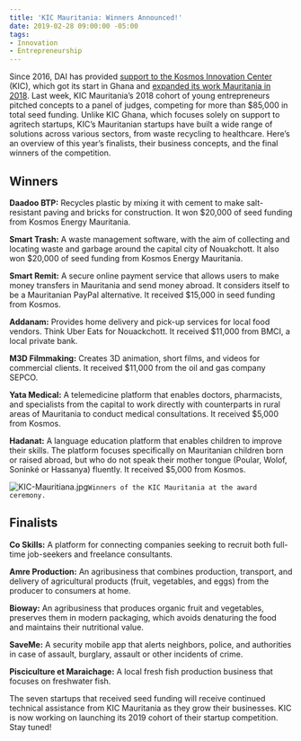 ```yaml
---
title: 'KIC Mauritania: Winners Announced!'
date: 2019-02-28 09:00:00 -05:00
tags:
- Innovation
- Entrepreneurship
---
```


Since 2016, DAI has provided [support to the Kosmos Innovation Center](https://dai-global-digital.com/kosmos-innovation-center-wins-2018-p3-impact-award.html) (KIC), which got its start in Ghana and [expanded its work Mauritania in 2018](https://dai-global-digital.com/kic-expands-its-support-of-tech-driven-entrepreneurship-to-mauritania.html). Last week, KIC Mauritania’s 2018 cohort of young entrepreneurs pitched concepts to a panel of judges, competing for more than $85,000 in total seed funding. Unlike KIC Ghana, which focuses solely on support to agritech startups, KIC’s Mauritanian startups have built a wide range of solutions across various sectors, from waste recycling to healthcare. Here’s an overview of this year’s finalists, their business concepts, and the final winners of the competition.

<!--more-->

## Winners

**Daadoo BTP:** Recycles plastic by mixing it with cement to make salt-resistant paving and bricks for construction. It won $20,000 of seed funding from Kosmos Energy Mauritania.

**Smart Trash:** A waste management software, with the aim of collecting and locating waste and garbage around the capital city of Nouakchott. It also won $20,000 of seed funding from Kosmos Energy Mauritania.

**Smart Remit:** A secure online payment service that allows users to make money transfers in Mauritania and send money abroad. It considers itself to be a Mauritanian PayPal alternative. It received $15,000 in seed funding from Kosmos.

**Addanam:** Provides home delivery and pick-up services for local food vendors. Think Uber Eats for Nouackchott. It received $11,000 from BMCI, a local private bank.

**M3D Filmmaking:** Creates 3D animation, short films, and videos for commercial clients. It received $11,000 from the oil and gas company SEPCO.

**Yata Medical:** A telemedicine platform that enables doctors, pharmacists, and specialists from the capital to work directly with counterparts in rural areas of Mauritania to conduct medical consultations. It received $5,000 from Kosmos.

**Hadanat:** A language education platform that enables children to improve their skills. The platform focuses specifically on Mauritanian children born or raised abroad, but who do not speak their mother tongue (Poular, Wolof, Soninké or Hassanya) fluently.  It received $5,000 from Kosmos.

![KIC-Mauritiana.jpg](/uploads/KIC-Mauritiana.jpg)`Winners of the KIC Mauritania at the award ceremony.`

## Finalists

**Co Skills:** A platform for connecting companies seeking to recruit both full-time job-seekers and freelance consultants.

**Amre Production:** An agribusiness that combines production, transport, and delivery of agricultural products (fruit, vegetables, and eggs) from the producer to consumers at home.

**Bioway:** An agribusiness that produces organic fruit and vegetables, preserves them in modern packaging, which avoids denaturing the food and maintains their nutritional value.

**SaveMe:** A security mobile app that alerts neighbors, police, and authorities in case of assault, burglary, assault or other incidents of crime.

**Pisciculture et Maraichage:** A local fresh fish production business that focuses on freshwater fish.

The seven startups that received seed funding will receive continued technical assistance from KIC Mauritania as they grow their businesses. KIC is now working on launching its 2019 cohort of their startup competition. Stay tuned!